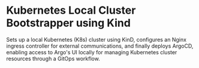 # Kubernetes Local Cluster Bootstrapper using Kind

Sets up a local Kubernetes (K8s) cluster using KinD, configures an Nginx ingress controller for external communications, and finally deploys ArgoCD, enabling access to Argo's UI locally for managing Kubernetes cluster resources through a GitOps workflow.